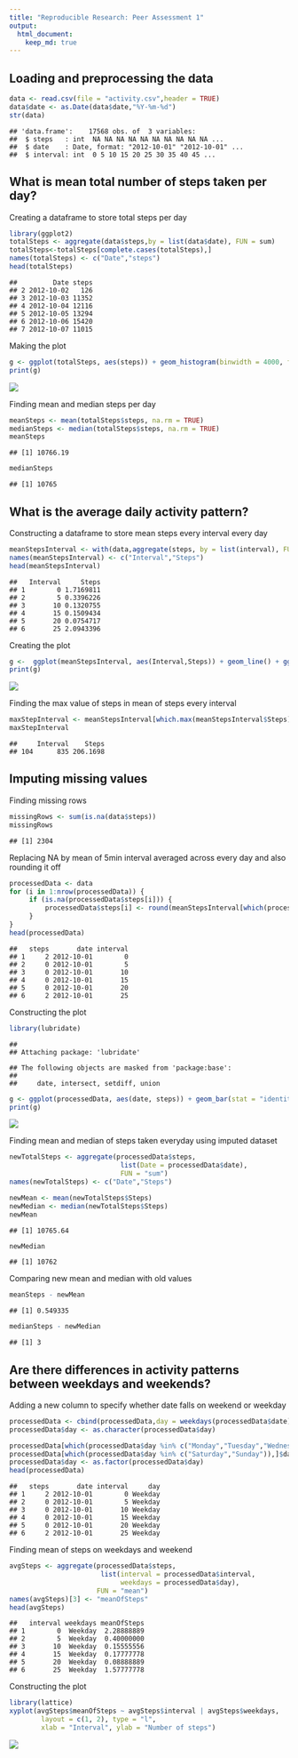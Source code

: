```yaml
---
title: "Reproducible Research: Peer Assessment 1"
output: 
  html_document:
    keep_md: true
---
```



## Loading and preprocessing the data

```r
data <- read.csv(file = "activity.csv",header = TRUE)
data$date <- as.Date(data$date,"%Y-%m-%d")
str(data)
```

```
## 'data.frame':	17568 obs. of  3 variables:
##  $ steps   : int  NA NA NA NA NA NA NA NA NA NA ...
##  $ date    : Date, format: "2012-10-01" "2012-10-01" ...
##  $ interval: int  0 5 10 15 20 25 30 35 40 45 ...
```


## What is mean total number of steps taken per day?

Creating a dataframe to store total steps per day


```r
library(ggplot2)
totalSteps <- aggregate(data$steps,by = list(data$date), FUN = sum)
totalSteps<-totalSteps[complete.cases(totalSteps),]
names(totalSteps) <- c("Date","steps")
head(totalSteps)
```

```
##         Date steps
## 2 2012-10-02   126
## 3 2012-10-03 11352
## 4 2012-10-04 12116
## 5 2012-10-05 13294
## 6 2012-10-06 15420
## 7 2012-10-07 11015
```

Making the plot 

```r
g <- ggplot(totalSteps, aes(steps)) + geom_histogram(binwidth = 4000, fill = "white", color = "black") +labs(title = "Total steps per day", x ="Number of steps", y = "Frequency")
print(g)
```

![](PA1_template_files/figure-html/unnamed-chunk-3-1.png)<!-- -->

Finding mean and median steps per day

```r
meanSteps <- mean(totalSteps$steps, na.rm = TRUE)
medianSteps <- median(totalSteps$steps, na.rm = TRUE)
meanSteps
```

```
## [1] 10766.19
```

```r
medianSteps
```

```
## [1] 10765
```

## What is the average daily activity pattern?

Constructing a dataframe to store mean steps every interval every day

```r
meanStepsInterval <- with(data,aggregate(steps, by = list(interval), FUN=mean, na.rm =T))
names(meanStepsInterval) <- c("Interval","Steps")
head(meanStepsInterval)
```

```
##   Interval     Steps
## 1        0 1.7169811
## 2        5 0.3396226
## 3       10 0.1320755
## 4       15 0.1509434
## 5       20 0.0754717
## 6       25 2.0943396
```

Creating the plot


```r
g <-  ggplot(meanStepsInterval, aes(Interval,Steps)) + geom_line() + ggtitle("Average Steps in 5min Interval")
print(g)
```

![](PA1_template_files/figure-html/unnamed-chunk-6-1.png)<!-- -->

Finding the max value of steps in mean of steps every interval 


```r
maxStepInterval <- meanStepsInterval[which.max(meanStepsInterval$Steps),]
maxStepInterval
```

```
##     Interval    Steps
## 104      835 206.1698
```

## Imputing missing values
Finding missing rows

```r
missingRows <- sum(is.na(data$steps))
missingRows
```

```
## [1] 2304
```

Replacing NA by mean of 5min interval averaged across every day and also rounding it off

```r
processedData <- data
for (i in 1:nrow(processedData)) {
     if (is.na(processedData$steps[i])) {
         processedData$steps[i] <- round(meanStepsInterval[which(processedData$interval[i] == meanStepsInterval$Interval), ]$Steps, digits = 0)
     }
}
head(processedData)
```

```
##   steps       date interval
## 1     2 2012-10-01        0
## 2     0 2012-10-01        5
## 3     0 2012-10-01       10
## 4     0 2012-10-01       15
## 5     0 2012-10-01       20
## 6     2 2012-10-01       25
```

Constructing the plot

```r
library(lubridate)
```

```
## 
## Attaching package: 'lubridate'
```

```
## The following objects are masked from 'package:base':
## 
##     date, intersect, setdiff, union
```

```r
g <- ggplot(processedData, aes(date, steps)) + geom_bar(stat = "identity") + facet_grid(. ~ month(date), scales = "free") + labs(title = "Histogram of Total Number of Steps Taken Each Day (NA imputed)", x = "Date", y = "Total number of steps")
print(g)
```

![](PA1_template_files/figure-html/unnamed-chunk-10-1.png)<!-- -->

Finding mean and median of steps taken everyday using imputed dataset

```r
newTotalSteps <- aggregate(processedData$steps, 
                            list(Date = processedData$date), 
                            FUN = "sum")
names(newTotalSteps) <- c("Date","Steps")

newMean <- mean(newTotalSteps$Steps)
newMedian <- median(newTotalSteps$Steps)
newMean
```

```
## [1] 10765.64
```

```r
newMedian
```

```
## [1] 10762
```

Comparing new mean and median with old values 

```r
meanSteps - newMean
```

```
## [1] 0.549335
```

```r
medianSteps - newMedian
```

```
## [1] 3
```


## Are there differences in activity patterns between weekdays and weekends?
Adding a new column to specify whether date falls on weekend or weekday

```r
processedData <- cbind(processedData,day = weekdays(processedData$date))
processedData$day <- as.character(processedData$day)

processedData[which(processedData$day %in% c("Monday","Tuesday","Wednesday","Thursday","Friday")),]$day <- "Weekday"
processedData[which(processedData$day %in% c("Saturday","Sunday")),]$day <- "Weekend"
processedData$day <- as.factor(processedData$day)
head(processedData)
```

```
##   steps       date interval     day
## 1     2 2012-10-01        0 Weekday
## 2     0 2012-10-01        5 Weekday
## 3     0 2012-10-01       10 Weekday
## 4     0 2012-10-01       15 Weekday
## 5     0 2012-10-01       20 Weekday
## 6     2 2012-10-01       25 Weekday
```

Finding mean of steps on weekdays and weekend

```r
avgSteps <- aggregate(processedData$steps, 
                       list(interval = processedData$interval, 
                            weekdays = processedData$day),
                      FUN = "mean")
names(avgSteps)[3] <- "meanOfSteps"
head(avgSteps)
```

```
##   interval weekdays meanOfSteps
## 1        0  Weekday  2.28888889
## 2        5  Weekday  0.40000000
## 3       10  Weekday  0.15555556
## 4       15  Weekday  0.17777778
## 5       20  Weekday  0.08888889
## 6       25  Weekday  1.57777778
```

Constructing the plot

```r
library(lattice)
xyplot(avgSteps$meanOfSteps ~ avgSteps$interval | avgSteps$weekdays, 
        layout = c(1, 2), type = "l", 
        xlab = "Interval", ylab = "Number of steps")
```

![](PA1_template_files/figure-html/unnamed-chunk-15-1.png)<!-- -->
